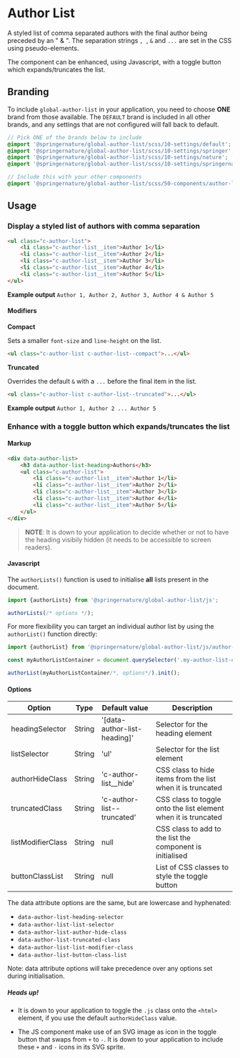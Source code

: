 # Author List

A styled list of comma separated authors with the final author being preceded by an " & ".
The separation strings `, `, ` & ` and ` ... ` are set in the CSS using pseudo-elements.

The component can be enhanced, using Javascript, with a toggle button which
expands/truncates the list.

## Branding

To include `global-author-list` in your application, you need to choose **ONE** brand from those available. The `DEFAULT` brand is included in all other brands, and any settings that are not configured will fall back to default.

```scss
// Pick ONE of the brands below to include
@import '@springernature/global-author-list/scss/10-settings/default';
@import '@springernature/global-author-list/scss/10-settings/springer';
@import '@springernature/global-author-list/scss/10-settings/nature';
@import '@springernature/global-author-list/scss/10-settings/springernature';

// Include this with your other components
@import '@springernature/global-author-list/scss/50-components/author-list';
```

## Usage

### Display a styled list of authors with comma separation

```html
<ul class="c-author-list">
    <li class="c-author-list__item">Author 1</li>
    <li class="c-author-list__item">Author 2</li>
    <li class="c-author-list__item">Author 3</li>
    <li class="c-author-list__item">Author 4</li>
    <li class="c-author-list__item">Author 5</li>
</ul>
```

**Example output**
`Author 1, Author 2, Author 3, Author 4 & Author 5`

#### Modifiers

**Compact**

Sets a smaller `font-size` and `line-height` on the list.

```html
<ul class="c-author-list c-author-list--compact">...</ul>
```

**Truncated**

Overrides the default ` & ` with a `...` before the final item in the list.

```html
<ul class="c-author-list c-author-list--truncated">...</ul>
```

**Example output**
`Author 1, Author 2 ... Author 5`

### Enhance with a toggle button which expands/truncates the list

#### Markup

```html
<div data-author-list>
    <h3 data-author-list-heading>Authors</h3>
    <ul class="c-author-list">
        <li class="c-author-list__item">Author 1</li>
        <li class="c-author-list__item">Author 2</li>
        <li class="c-author-list__item">Author 3</li>
        <li class="c-author-list__item">Author 4</li>
        <li class="c-author-list__item">Author 5</li>
    </ul>
</div>
```

> **NOTE**: It is down to your application to decide whether or not to have the heading
visibily hidden (it needs to be accessible to screen readers).

#### Javascript

The `authorLists()` function is used to initialise **all** lists present in the
document. 

```javascript
import {authorLists} from '@springernature/global-author-list/js';

authorLists(/* options */);
```

For more flexibility you can target an individual author list by using the `authorList()` function directly:

```javascript
import {authorList} from '@springernature/global-author-list/js/author-list';

const myAuthorListContainer = document.querySelector('.my-author-list-container');

authorList(myAuthorListContainer/*, options*/).init();
```

#### Options

| Option            | Type   | Default value                | Description                                                              |
|-------------------|--------|------------------------------|--------------------------------------------------------------------------|
| headingSelector   | String | '[data-author-list-heading]' | Selector for the heading element                            |
| listSelector      | String | 'ul'                         | Selector for the list element                               |
| authorHideClass   | String | 'c-author-list__hide'        | CSS class to hide items from the list when it is truncated |
| truncatedClass    | String | 'c-author-list--truncated'   | CSS class to toggle onto the list element when it is truncated           |
| listModifierClass | String | null                         | CSS class to add to the list the component is initialised                |
| buttonClassList   | String | null                         | List of CSS classes to style the toggle button                           |

The data attribute options are the same, but are lowercase and hyphenated:

- `data-author-list-heading-selector`
- `data-author-list-list-selector`
- `data-author-list-author-hide-class`
- `data-author-list-truncated-class`
- `data-author-list-list-modifier-class`
- `data-author-list-button-class-list`

Note: data attribute options will take precedence over any options set during initialisation.

##### Heads up!

- It is down to your application to toggle the `.js` class onto the `<html>`
element, if you use the default `authorHideClass` value.

- The JS component make use of an SVG image as icon in the toggle button that
  swaps from `+` to `-`. It is down to your application to include these `+` and
  `-` icons in its SVG sprite.
